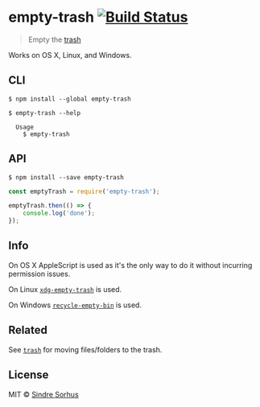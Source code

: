 # empty-trash [![Build Status](https://travis-ci.org/sindresorhus/empty-trash.svg?branch=master)](https://travis-ci.org/sindresorhus/empty-trash)

> Empty the [trash](http://en.wikipedia.org/wiki/Trash_(computing))

Works on OS X, Linux, and Windows.


## CLI

```
$ npm install --global empty-trash
```

```
$ empty-trash --help

  Usage
    $ empty-trash
```


## API

```
$ npm install --save empty-trash
```

```js
const emptyTrash = require('empty-trash');

emptyTrash.then(() => {
	console.log('done');
});
```


## Info

On OS X AppleScript is used as it's the only way to do it without incurring permission issues.

On Linux [`xdg-empty-trash`](https://github.com/kevva/xdg-empty-trash) is used.

On Windows [`recycle-empty-bin`](https://github.com/sindresorhus/empty-recycle-bin) is used.


## Related

See [`trash`](https://github.com/sindresorhus/trash) for moving files/folders to the trash.


## License

MIT © [Sindre Sorhus](http://sindresorhus.com)
